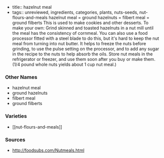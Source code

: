 - title:: hazelnut meal
- tags:: unreviewed, ingredients, categories, plants, nuts-seeds, nut-flours-and-meals
hazelnut meal = ground hazelnuts = filbert meal = ground filberts This is used to make cookies and other desserts. To make your own: Grind skinned and toasted hazelnuts in a nut mill until the meal has the consistency of cornmeal. You can also use a food processor fitted with a steel blade to do this, but it's hard to keep the nut meal from turning into nut butter. It helps to freeze the nuts before grinding, to use the pulse setting on the processor, and to add any sugar in the recipe to the nuts to help absorb the oils. Store nut meals in the refrigerator or freezer, and use them soon after you buy or make them. (1/4 pound whole nuts yields about 1 cup nut meal.)

### Other Names

* hazelnut meal
* ground hazelnuts
* filbert meal
* ground filberts

### Varieties

* [[nut-flours-and-meals]]

### Sources
* http://foodsubs.com/Nutmeals.html
